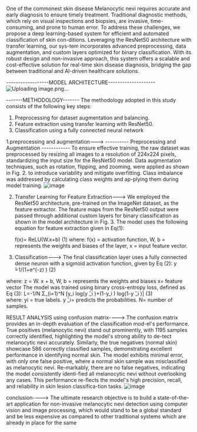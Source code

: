 One of the commonest skin disease Melanocytic nevi requires accurate and early diagnosis to ensure timely treatment. 
Traditional diagnostic methods, which rely on visual inspections and biopsies, are invasive,
time-consuming, and prone to human error. To address these challenges, we propose a deep learning-based system for efficient and automated classification of skin con-ditions. 
Leveraging the ResNet50 architecture with transfer learning, our sys-tem incorporates advanced preprocessing, 
data augmentation, and custom layers optimized for binary classification. With its robust design and non-invasive approach,
this system offers a scalable and cost-effective solution for real-time skin disease diagnosis, bridging the gap between traditional and AI-driven healthcare solutions.

------------------MODEL ARCHITECTURE--------------------
![Uploading image.png…]()


-------METHODOLOGY-------
The methodology adopted in this study consists of the following key steps:
1.	Preprocessing for dataset augmentation and balancing.
2.	Feature extraction using transfer learning with ResNet50.
3.	Classification using a fully connected neural network

1.preprocessing and augmentation--->
----------	Preprocessing and Augmentation  ------------
To ensure effective training, the raw dataset was preprocessed by resizing all images to a resolution of 224x224 pixels,
standardizing the input size for the ResNet50 model. Data augmentation techniques, such as rotation, flipping, and zooming,
were applied as shown in Fig. 2. to introduce variability and mitigate overfitting. Class imbalance was addressed by calculating class weights and ap-plying them during model training.
![image](https://github.com/user-attachments/assets/e207db2c-270d-48be-9422-90524e8eb45d)


2. Transfer Learning for Feature Extraction--->
We employed the ResNet50 architecture, pre-trained on the ImageNet
dataset, as the feature extractor. The feature maps from the ResNet50 output
were passed through additional custom layers for binary classification as shown in the model architecture in Fig. 3. The model uses the following equation for feature extraction given in Eq(1):

	f(x)= ReLU(W.x+b)	(1)
where: 
f(x) = activation function, 
W, b = represents the weights and biases of the layer,
 x = input feature vector.

4. Classification--->
The final classification layer uses a fully connected dense neuron with a sigmoid activation function, given by	Eq (2):
                                                                       y ̂=1/(1+e^(-z) )                                                           (2)
  
where:
		z = W. x + b, 
	    W, b = represents the weights and biases
		x= feature vector
The model was trained using binary cross-entropy loss, defined as Eq (3):
	                                    L=-1/N Σ_(i=1)^N [y_i  log⁡(y ̂_i )+(1-y_i )  log⁡(1-y ̂_i )]                   (3)     
where:
		yi = true labels.
		y ̂_i= predicts the probabilities.
		N= number of samples.



RESULT ANALYSIS using confusion matrix---->
The confusion matrix provides an in-depth evaluation of the classification mod-el's performance. True positives (melanocytic nevi) stand out prominently, with 1195 samples correctly identified, highlighting the model's strong ability to de-tect melanocytic nevi accurately. Similarly, the true negatives (normal skin) showcase 586 correctly classified samples, demonstrating excellent performance in identifying normal skin. The model exhibits minimal error, with only one false positive, where a normal skin sample was misclassified as melanocytic nevi. Re-markably, there are no false negatives, indicating the model consistently identi-fied all melanocytic nevi without overlooking any cases. This performance re-flects the model's high precision, recall, and reliability in skin lesion classifica-tion tasks.
![image](https://github.com/user-attachments/assets/5ff82ae1-7daa-4ba3-af7a-2c38a4a557d8)



conclusion---->
The ultimate research objective is to build a state-of-the-art application for non-invasive melanocytic nevi detection using computer vision and image processing,
which would stand to be a global standard and be less expensive as compared to other traditional systems which are already in place for the same

